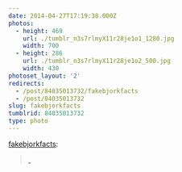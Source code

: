 ```yaml
---
date: 2014-04-27T17:19:38.000Z
photos:
  - height: 469
    url: ./tumblr_n3s7rlmyX11r28je1o1_1280.jpg
    width: 700
  - height: 286
    url: ./tumblr_n3s7rlmyX11r28je1o2_500.jpg
    width: 430
photoset_layout: '2'
redirects:
  - /post/84035013732/fakebjorkfacts
  - /post/84035013732
slug: fakebjorkfacts
tumblrid: 84035013732
type: photo
---
```

<p><a href="http://fakebjorkfacts.tumblr.com/post/82249558613" class="tumblr_blog">fakebjorkfacts</a>:</p>

<blockquote><p><a class="tumblr_blog" href="http://shaquandabonquiqui.tumblr.com/post/82224010645/so-ive-been-watching-a-program-about-monkeys"> </a></p></blockquote>
